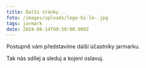 ```yaml
---
title: Další stánky...
foto: /images/uploads/logo-bi-le-.jpg
tags: jarmark
date: 2024-06-14T09:59:00.000Z
---
```

Postupně vám představíme další účastníky jarmarku.

Tak nás sdílej a sleduj a kojení oslavuj.

